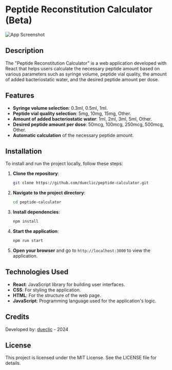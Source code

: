 # Peptide Reconstitution Calculator (Beta)

![App Screenshot](https://github.com/dueclic/peptide-calculator/raw/main/public/screenshot.png?raw=true)

## Description

The "Peptide Reconstitution Calculator" is a web application developed with React that helps users calculate the necessary peptide amount based on various parameters such as syringe volume, peptide vial quality, the amount of added bacteriostatic water, and the desired peptide amount per dose.

## Features

- **Syringe volume selection**: 0.3ml, 0.5ml, 1ml.
- **Peptide vial quality selection**: 5mg, 10mg, 15mg, Other.
- **Amount of added bacteriostatic water**: 1ml, 2ml, 3ml, 5ml, Other.
- **Desired peptide amount per dose**: 50mcg, 100mcg, 250mcg, 500mcg, Other.
- **Automatic calculation** of the necessary peptide amount.

## Installation

To install and run the project locally, follow these steps:

1. **Clone the repository**:
    ```bash
    git clone https://github.com/dueclic/peptide-calculator.git
    ```

2. **Navigate to the project directory**:
    ```bash
    cd peptide-calculator
    ```

3. **Install dependencies**:
    ```bash
    npm install
    ```

4. **Start the application**:
    ```bash
    npm run start
    ```

5. **Open your browser** and go to `http://localhost:3000` to view the application.

## Technologies Used

- **React**: JavaScript library for building user interfaces.
- **CSS**: For styling the application.
- **HTML**: For the structure of the web page.
- **JavaScript**: Programming language used for the application's logic.

## Credits

Developed by: [dueclic](https://www.dueclic.com) - 2024

## License

This project is licensed under the MIT License. See the LICENSE file for details.
